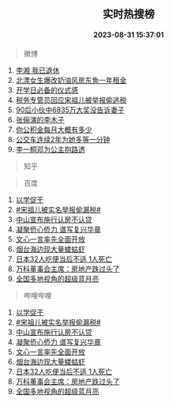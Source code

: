<div align="center"><h2>实时热搜榜</h2><h4>2023-08-31 15:37:01</h4></div>

> 微博  

1. [李湘 我已退休](https://s.weibo.com/weibo?q=%E6%9D%8E%E6%B9%98%20%E6%88%91%E5%B7%B2%E9%80%80%E4%BC%91&t=31&band_rank=1&Refer=top)<br />
2. [北漂女生爆改奶油风房东免一年租金](https://s.weibo.com/weibo?q=%23%E5%8C%97%E6%BC%82%E5%A5%B3%E7%94%9F%E7%88%86%E6%94%B9%E5%A5%B6%E6%B2%B9%E9%A3%8E%E6%88%BF%E4%B8%9C%E5%85%8D%E4%B8%80%E5%B9%B4%E7%A7%9F%E9%87%91%23&t=31&band_rank=2&Refer=top)<br />
3. [开学日必备的仪式感](https://s.weibo.com/weibo?q=%23%E5%BC%80%E5%AD%A6%E6%97%A5%E5%BF%85%E5%A4%87%E7%9A%84%E4%BB%AA%E5%BC%8F%E6%84%9F%23&t=31&band_rank=3&Refer=top)<br />
4. [税务专管员回应宋祖儿被举报偷逃税](https://s.weibo.com/weibo?q=%23%E7%A8%8E%E5%8A%A1%E4%B8%93%E7%AE%A1%E5%91%98%E5%9B%9E%E5%BA%94%E5%AE%8B%E7%A5%96%E5%84%BF%E8%A2%AB%E4%B8%BE%E6%8A%A5%E5%81%B7%E9%80%83%E7%A8%8E%23&t=31&band_rank=4&Refer=top)<br />
5. [90后小伙中6835万大奖没告诉妻子](https://s.weibo.com/weibo?q=%2390%E5%90%8E%E5%B0%8F%E4%BC%99%E4%B8%AD6835%E4%B8%87%E5%A4%A7%E5%A5%96%E6%B2%A1%E5%91%8A%E8%AF%89%E5%A6%BB%E5%AD%90%23&t=31&band_rank=5&Refer=top)<br />
6. [张俪演的李木子](https://s.weibo.com/weibo?q=%23%E5%BC%A0%E4%BF%AA%E6%BC%94%E7%9A%84%E6%9D%8E%E6%9C%A8%E5%AD%90%23&t=31&band_rank=6&Refer=top)<br />
7. [你公积金每月大概有多少](https://s.weibo.com/weibo?q=%23%E4%BD%A0%E5%85%AC%E7%A7%AF%E9%87%91%E6%AF%8F%E6%9C%88%E5%A4%A7%E6%A6%82%E6%9C%89%E5%A4%9A%E5%B0%91%23&t=31&band_rank=7&Refer=top)<br />
8. [公交车连续2年为她多等一分钟](https://s.weibo.com/weibo?q=%23%E5%85%AC%E4%BA%A4%E8%BD%A6%E8%BF%9E%E7%BB%AD2%E5%B9%B4%E4%B8%BA%E5%A5%B9%E5%A4%9A%E7%AD%89%E4%B8%80%E5%88%86%E9%92%9F%23&t=31&band_rank=8&Refer=top)<br />
9. [李一桐邓为公主抱路透](https://s.weibo.com/weibo?q=%23%E6%9D%8E%E4%B8%80%E6%A1%90%E9%82%93%E4%B8%BA%E5%85%AC%E4%B8%BB%E6%8A%B1%E8%B7%AF%E9%80%8F%23&t=31&band_rank=9&Refer=top)<br />

> 知乎  


> 百度  

1. [以学促干](https://www.baidu.com/s?wd=%E4%BB%A5%E5%AD%A6%E4%BF%83%E5%B9%B2&sa=fyb_news&rsv_dl=fyb_news)<br />
2. [#宋祖儿被实名举报偷漏税#](https://www.baidu.com/s?wd=%23%E5%AE%8B%E7%A5%96%E5%84%BF%E8%A2%AB%E5%AE%9E%E5%90%8D%E4%B8%BE%E6%8A%A5%E5%81%B7%E6%BC%8F%E7%A8%8E%23&sa=fyb_news&rsv_dl=fyb_news)<br />
3. [中山宣布施行认房不认贷](https://www.baidu.com/s?wd=%E4%B8%AD%E5%B1%B1%E5%AE%A3%E5%B8%83%E6%96%BD%E8%A1%8C%E8%AE%A4%E6%88%BF%E4%B8%8D%E8%AE%A4%E8%B4%B7&sa=fyb_news&rsv_dl=fyb_news)<br />
4. [凝聚侨心侨力 谱写复兴华章](https://www.baidu.com/s?wd=%E5%87%9D%E8%81%9A%E4%BE%A8%E5%BF%83%E4%BE%A8%E5%8A%9B+%E8%B0%B1%E5%86%99%E5%A4%8D%E5%85%B4%E5%8D%8E%E7%AB%A0&sa=fyb_news&rsv_dl=fyb_news)<br />
5. [文心一言率先全面开放](https://www.baidu.com/s?wd=%E6%96%87%E5%BF%83%E4%B8%80%E8%A8%80&sa=fyb_news&rsv_dl=fyb_news)<br />
6. [烟台海边现大量蝼蛄虾](https://www.baidu.com/s?wd=%E7%83%9F%E5%8F%B0%E6%B5%B7%E8%BE%B9%E7%8E%B0%E5%A4%A7%E9%87%8F%E8%9D%BC%E8%9B%84%E8%99%BE&sa=fyb_news&rsv_dl=fyb_news)<br />
7. [日本32人吃便当后不适 1人死亡](https://www.baidu.com/s?wd=%E6%97%A5%E6%9C%AC32%E4%BA%BA%E5%90%83%E4%BE%BF%E5%BD%93%E5%90%8E%E4%B8%8D%E9%80%82+1%E4%BA%BA%E6%AD%BB%E4%BA%A1&sa=fyb_news&rsv_dl=fyb_news)<br />
8. [万科董事会主席：房地产跌过头了](https://www.baidu.com/s?wd=%E4%B8%87%E7%A7%91%E8%91%A3%E4%BA%8B%E4%BC%9A%E4%B8%BB%E5%B8%AD%EF%BC%9A%E6%88%BF%E5%9C%B0%E4%BA%A7%E8%B7%8C%E8%BF%87%E5%A4%B4%E4%BA%86&sa=fyb_news&rsv_dl=fyb_news)<br />
9. [全国多地视角的超级蓝月亮](https://www.baidu.com/s?wd=%E5%85%A8%E5%9B%BD%E5%A4%9A%E5%9C%B0%E8%A7%86%E8%A7%92%E7%9A%84%E8%B6%85%E7%BA%A7%E8%93%9D%E6%9C%88%E4%BA%AE&sa=fyb_news&rsv_dl=fyb_news)<br />

> 哔哩哔哩  

1. [以学促干](https://www.baidu.com/s?wd=%E4%BB%A5%E5%AD%A6%E4%BF%83%E5%B9%B2&sa=fyb_news&rsv_dl=fyb_news)<br />
2. [#宋祖儿被实名举报偷漏税#](https://www.baidu.com/s?wd=%23%E5%AE%8B%E7%A5%96%E5%84%BF%E8%A2%AB%E5%AE%9E%E5%90%8D%E4%B8%BE%E6%8A%A5%E5%81%B7%E6%BC%8F%E7%A8%8E%23&sa=fyb_news&rsv_dl=fyb_news)<br />
3. [中山宣布施行认房不认贷](https://www.baidu.com/s?wd=%E4%B8%AD%E5%B1%B1%E5%AE%A3%E5%B8%83%E6%96%BD%E8%A1%8C%E8%AE%A4%E6%88%BF%E4%B8%8D%E8%AE%A4%E8%B4%B7&sa=fyb_news&rsv_dl=fyb_news)<br />
4. [凝聚侨心侨力 谱写复兴华章](https://www.baidu.com/s?wd=%E5%87%9D%E8%81%9A%E4%BE%A8%E5%BF%83%E4%BE%A8%E5%8A%9B+%E8%B0%B1%E5%86%99%E5%A4%8D%E5%85%B4%E5%8D%8E%E7%AB%A0&sa=fyb_news&rsv_dl=fyb_news)<br />
5. [文心一言率先全面开放](https://www.baidu.com/s?wd=%E6%96%87%E5%BF%83%E4%B8%80%E8%A8%80&sa=fyb_news&rsv_dl=fyb_news)<br />
6. [烟台海边现大量蝼蛄虾](https://www.baidu.com/s?wd=%E7%83%9F%E5%8F%B0%E6%B5%B7%E8%BE%B9%E7%8E%B0%E5%A4%A7%E9%87%8F%E8%9D%BC%E8%9B%84%E8%99%BE&sa=fyb_news&rsv_dl=fyb_news)<br />
7. [日本32人吃便当后不适 1人死亡](https://www.baidu.com/s?wd=%E6%97%A5%E6%9C%AC32%E4%BA%BA%E5%90%83%E4%BE%BF%E5%BD%93%E5%90%8E%E4%B8%8D%E9%80%82+1%E4%BA%BA%E6%AD%BB%E4%BA%A1&sa=fyb_news&rsv_dl=fyb_news)<br />
8. [万科董事会主席：房地产跌过头了](https://www.baidu.com/s?wd=%E4%B8%87%E7%A7%91%E8%91%A3%E4%BA%8B%E4%BC%9A%E4%B8%BB%E5%B8%AD%EF%BC%9A%E6%88%BF%E5%9C%B0%E4%BA%A7%E8%B7%8C%E8%BF%87%E5%A4%B4%E4%BA%86&sa=fyb_news&rsv_dl=fyb_news)<br />
9. [全国多地视角的超级蓝月亮](https://www.baidu.com/s?wd=%E5%85%A8%E5%9B%BD%E5%A4%9A%E5%9C%B0%E8%A7%86%E8%A7%92%E7%9A%84%E8%B6%85%E7%BA%A7%E8%93%9D%E6%9C%88%E4%BA%AE&sa=fyb_news&rsv_dl=fyb_news)<br />
